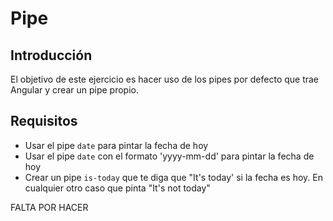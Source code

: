 # Pipe

## Introducción

El objetivo de este ejercicio es hacer uso de los pipes por defecto que trae Angular y crear un pipe propio.

## Requisitos

- Usar el pipe `date` para pintar la fecha de hoy
- Usar el pipe `date` con el formato 'yyyy-mm-dd' para pintar la fecha de hoy
- Crear un pipe `is-today` que te diga que "It's today' si la fecha es hoy. En cualquier otro caso que pinta "It's not today"

FALTA POR HACER
